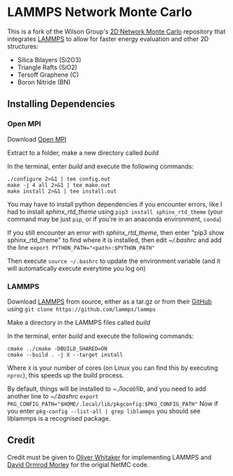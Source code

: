 # LAMMPS Network Monte Carlo

This is a fork of the Wilson Group's [2D Network Monte Carlo](https://github.com/WilsonGroupOxford/Network-Monte-Carlo) repository that integrates [LAMMPS](https://github.com/lammps/lammps) to allow for faster energy evaluation and other 2D structures:

* Silica Bilayers (Si2O3)
* Triangle Rafts (SiO2)
* Tersoff Graphene (C)
* Boron Nitride (BN)

## Installing Dependencies

### Open MPI
Download [Open MPI](https://www.open-mpi.org/)

Extract to a folder, make a new directory called _build_

In the terminal, enter _build_ and execute the following commands:
```
./configure 2>&1 | tee config.out
make -j 4 all 2>&1 | tee make.out
make install 2>&1 | tee install.out
```

You may have to install python dependencies if you encounter errors, like I had to install _sphinx_rtd_theme_ using `pip3 install sphinx_rtd_theme` (your command may be just `pip`, or if you're in an anaconda environment, `conda`)

If you still encounter an error with _sphinx_rtd_theme_, then enter "pip3 show sphinx_rtd_theme" to find where it is installed, then edit _~/.bashrc_ and add the line `export PYTHON_PATH="<path>:$PYTHON_PATH"`

Then execute `source ~/.bashrc` to update the environment variable (and it will automatically execute everytime you log on)

### LAMMPS

Download [LAMMPS](https://www.lammps.org/) from source, either as a tar.gz or from their [GitHub](https://github.com/lammps/lammps) using `git clone https://github.com/lammps/lammps`

Make a directory in the LAMMPS files called _build_

In the terminal, enter _build_ and execute the following commands:
```
cmake ../cmake -DBUILD_SHARED=ON
cmake --build . -j X --target install
```
Where `X` is your number of cores (on Linux you can find this by executing `nproc`), this speeds up the build process.

By default, things will be installed to _~./local/lib_, and you need to add another line to _~/.bashrc_ `export PKG_CONFIG_PATH="$HOME/.local/lib/pkgconfig:$PKG_CONFIG_PATH"`
Now if you enter `pkg-config --list-all | grep liblammps` you should see liblammps is a recognised package.

## Credit

Credit must be given to [Oliver Whitaker](https://github.com/oliwhitg) for implementing LAMMPS and [David Ormrod Morley](https://github.com/dormrod) for the origial NetMC code.
